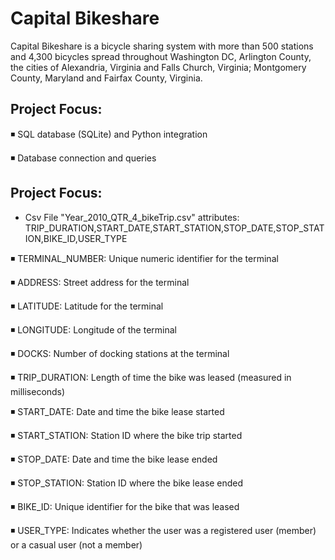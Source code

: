 # Capital Bikeshare
Capital Bikeshare is a bicycle sharing system with more than 500 stations and 4,300 bicycles spread throughout Washington DC, Arlington County, the cities of  Alexandria, Virginia and Falls Church, Virginia; Montgomery County, Maryland and Fairfax County, Virginia.
 
## Project Focus:
◾ SQL database (SQLite) and Python integration

◾ Database connection and queries 

## Project Focus: 

* Csv File "Year_2010_QTR_4_bikeTrip.csv" attributes: TRIP_DURATION,START_DATE,START_STATION,STOP_DATE,STOP_STATION,BIKE_ID,USER_TYPE
  
◾ TERMINAL_NUMBER:  Unique numeric identifier for the terminal

◾ ADDRESS:  Street address for the terminal

◾ LATITUDE:  Latitude for the terminal

◾ LONGITUDE:  Longitude of the terminal

◾ DOCKS:  Number of docking stations at the terminal

◾ TRIP_DURATION:  Length of time the bike was leased (measured in milliseconds)

◾ START_DATE:  Date and time the bike lease started

◾ START_STATION:  Station ID where the bike trip started

◾ STOP_DATE:  Date and time the bike lease ended

◾ STOP_STATION:  Station ID where the bike lease ended

◾ BIKE_ID:  Unique identifier for the bike that was leased

◾ USER_TYPE:  Indicates whether the user was a registered user (member) or a casual user (not a member)
 

